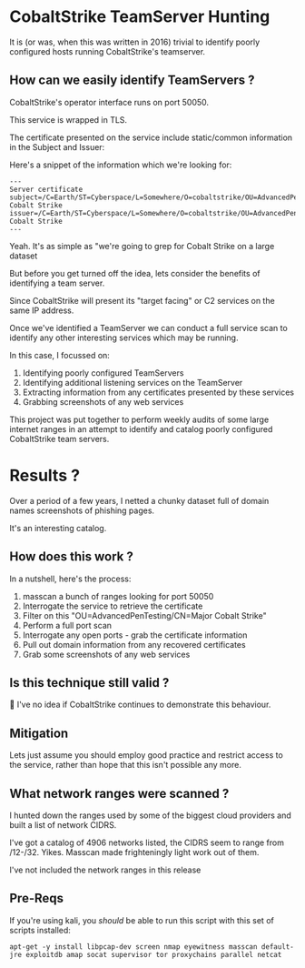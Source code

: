 # CobaltStrike TeamServer Hunting

It is (or was, when this was written in 2016) trivial to identify poorly configured hosts running CobaltStrike's teamserver.

## How can we easily identify TeamServers ?

CobaltStrike's operator interface runs on port 50050. 

This service is wrapped in TLS.

The certificate presented on the service include static/common information in the Subject and Issuer:

Here's a snippet of the information which we're looking for:

```
---
Server certificate
subject=/C=Earth/ST=Cyberspace/L=Somewhere/O=cobaltstrike/OU=AdvancedPenTesting/CN=Major Cobalt Strike
issuer=/C=Earth/ST=Cyberspace/L=Somewhere/O=cobaltstrike/OU=AdvancedPenTesting/CN=Major Cobalt Strike
---
```

Yeah. It's as simple as "we're going to grep for Cobalt Strike on a large dataset

But before you get turned off the idea, lets consider the benefits of identifying a team server.

Since CobaltStrike will present its "target facing" or C2 services on the same IP address. 

Once we've identified a TeamServer we can conduct a full service scan to identify any other interesting services which may be running.

In this case, I focussed on:

1. Identifying poorly configured TeamServers
2. Identifying additional listening services on the TeamServer
3. Extracting information from any certificates presented by these services
4. Grabbing screenshots of any web services

This project was put together to perform weekly audits of some large internet ranges in an attempt to identify and catalog poorly configured CobaltStrike team servers.

# Results ?

Over a period of a few years, I netted a chunky dataset full of domain names screenshots of phishing pages.

It's an interesting catalog.

## How does this work ?

In a nutshell, here's the process:

1. masscan a bunch of ranges looking for port 50050
2. Interrogate the service to retrieve the certificate
3. Filter on this "OU=AdvancedPenTesting/CN=Major Cobalt Strike"
4. Perform a full port scan
5. Interrogate any open ports - grab the certificate information
6. Pull out domain information from any recovered certificates
7. Grab some screenshots of any web services

## Is this technique still valid ?

:shrug: I've no idea if CobaltStrike continues to demonstrate this behaviour.

## Mitigation

Lets just assume you should employ good practice and restrict access to the service, rather than hope that this isn't possible any more.

## What network ranges were scanned ?

I hunted down the ranges used by some of the biggest cloud providers and built a list of network CIDRS.

I've got a catalog of 4906 networks listed, the CIDRS seem to range from /12-/32. Yikes. Masscan made frighteningly light work out of them.

I've not included the network ranges in this release

## Pre-Reqs 


If you're using kali, you *should* be able to run this script with this set of scripts installed:

```
apt-get -y install libpcap-dev screen nmap eyewitness masscan default-jre exploitdb amap socat supervisor tor proxychains parallel netcat
```
